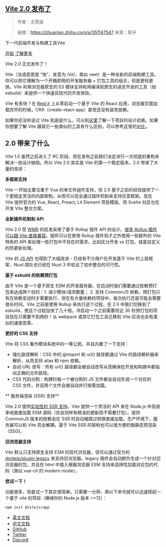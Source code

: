 ## [Vite 2.0 发布了](https://zhuanlan.zhihu.com/p/351147547)

> 作者：尤雨溪
> 
> 链接：https://zhuanlan.zhihu.com/p/351147547
> 来源：知乎

下一代前端开发与构建工具Vite

[开始](https://cn.vitejs.dev/guide/)
[了解更多](https://cn.vitejs.dev/guide/why)

Vite 2.0 正式发布了！

Vite（法语意思是 “快”，发音为 /vit/，类似 veet）是一种全新的前端构建工具。你可以把它理解为一个开箱即用的开发服务器 + 打包工具的组合，但是更轻更快。Vite 利用浏览器原生的 ES 模块支持和用编译到原生的语言开发的工具（如 esbuild）来提供一个快速且现代的开发体验。

Vite 有多快？在 [Repl.it](https://link.zhihu.com/?target=http%3A//Repl.it) 上从零启动一个基于 Vite 的 React 应用，浏览器页面加载完毕的时候，CRA（create-react-app）甚至还没有装完依赖。

如果你还没听说过 Vite 到底是什么，可以到[这里](https://link.zhihu.com/?target=https%3A//cn.vitejs.dev/guide/why.html)了解一下项目的设计初衷。如果你想要了解 Vite 跟其它一些类似的工具有什么区别，可以参考这里的[对比](https://link.zhihu.com/?target=https%3A//cn.vitejs.dev/guide/comparisons.html)。

## 2.0 带来了什么

Vite 1.0 虽然之前进入了 RC 阶段，但在发布之前我们决定进行一次彻底的重构来解决一些设计缺陷。所以 Vite 2.0 其实是 Vite 的第一个稳定版本。2.0 带来了大量的改进：

**多框架支持**

Vite 一开始主要注重于 Vue 的单文件组件支持，但 2.0 基于之前的经验提供了一个更稳定灵活的内部架构，从而可以完全通过插件机制来支持任意框架。现在 Vite 提供官方的 Vue, React, Preact, Lit Element 项目模版，而 Svelte 社区也在开发 Vite 整合方案。

**全新插件机制和 API**

Vite 2.0 受 [WMR](https://link.zhihu.com/?target=https%3A//github.com/preactjs/wmr) 的启发采用了基于 Rollup 插件 API 的设计。[很多 Rollup 插件可以跟 Vite 直接兼容](https://link.zhihu.com/?target=https%3A//vite-rollup-plugins.patak.dev)。插件可以在使用 Rollup 插件钩子之外使用一些额外的 Vite 特有的 API 来处理一些打包中不存在的需求，比如区分开发 vs 打包，或是自定义的热更新处理。

Vite 的 [JS API](https://link.zhihu.com/?target=https%3A//cn.vitejs.dev/guide/api-javascript.html) 也得到了大幅改进 - 已经有不少用户在开发基于 Vite 的上层框架，Nuxt 团队也已经在 Nuxt 3 中验证了初步整合的可行性。

**基于 esbuild 的依赖预打包**

由于 Vite 是一个基于原生 ESM 的开发服务器，在启动时我们需要通过依赖预打包来达成两个目的：1. 减少模块/请求数量； 2. 支持 CommonJS 依赖。预打包只有在依赖变动时才需要执行，但在有大量依赖的项目中，每次执行还是可能会需要很长时间。Vite 之前是使用 Rollup 来执行这个过程，在 2.0 中我们切换到了 esbuild，使这个过程加快了几十倍。冷启动一个之前需要将近 30 秒预打包的项目现在只需要不到两秒！从 webpack 或其它打包工具迁移到 Vite 应该也会有类似的速度改善。

**更好的 CSS 支持**

Vite 将 CSS 看作模块系统中的一等公民，并且内置了一下支持：

- 强化路径解析：CSS 中的 @import 和 url() 路径都通过 Vite 的路径解析器来解析，从而支持 alias 和 npm 依赖。
- 自动 URL 改写：所有 url() 路径都会被自动改写从而确保在开发和构建中都指向正确的文件路径。
- CSS 代码分割：构建时每一个被分割的 JS 文件都会自动生成一个对应的 CSS 文件，并且两个文件会被自动并行按需加载。

**
服务端渲染 (SSR) 支持**

Vite 2.0 提供[实验性的 SSR 支持](https://link.zhihu.com/?target=https%3A//cn.vitejs.dev/guide/ssr.html)。Vite 提供一个灵活的 API 来在 Node.js 中高效率地直接加载 ESM 源码（并且同样有精准的更新而不需要打包）。提供 CommonJS 版本的依赖会在 SSR 时自动被跳过转换直接加载。生产环境下，服务器可以和 Vite 完全解耦。基于 Vite SSR 的架构也可以很方便的做静态预渲染（SSG)。

**旧浏览器支持**

Vite 默认只支持原生支持 ESM 的现代浏览器，但可以通过官方的 [@vitejs/plugin-legacy](https://link.zhihu.com/?target=https%3A//github.com/vitejs/vite/tree/main/packages/plugin-legacy) 来支持旧浏览器。legacy 插件会自动额外生成一个针对旧浏览器的包，并且在 html 中插入根据浏览器 ESM 支持来选择性加载对应包的代码（类似 vue-cli 的 modern mode）。

**尝试一下！**

功能很多，但是试一下其实很简单。只需要一分钟，用以下命令就可以迅速搭起一个基于 vite 的项目（确保你的 Node.js 版本 >=12）：

```bash
npm init @vitejs/app
```

- [英文文档](https://link.zhihu.com/?target=https%3A//vitejs.dev/)
- [中文文档](https://link.zhihu.com/?target=https%3A//cn.vitejs.dev/)
- [GitHub](https://link.zhihu.com/?target=https%3A//github.com/vitejs/vite)
- [Twitter](https://link.zhihu.com/?target=https%3A//twitter.com/vite_js)
- [Discord](https://link.zhihu.com/?target=http%3A//chat.vitejs.dev/)